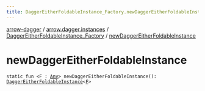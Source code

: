 ```yaml
---
title: DaggerEitherFoldableInstance_Factory.newDaggerEitherFoldableInstance - arrow-dagger
---
```


[arrow-dagger](../../index.html) / [arrow.dagger.instances](../index.html) / [DaggerEitherFoldableInstance_Factory](index.html) / [newDaggerEitherFoldableInstance](./new-dagger-either-foldable-instance.html)

# newDaggerEitherFoldableInstance

`static fun <F : `[`Any`](https://kotlinlang.org/api/latest/jvm/stdlib/kotlin/-any/index.html)`> newDaggerEitherFoldableInstance(): `[`DaggerEitherFoldableInstance`](../-dagger-either-foldable-instance/index.html)`<`[`F`](new-dagger-either-foldable-instance.html#F)`>`